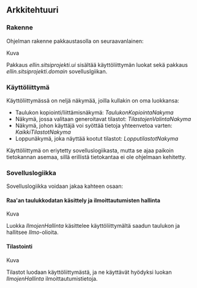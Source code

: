 ## Arkkitehtuuri ## 

### Rakenne ###

Ohjelman rakenne pakkaustasolla on seuraavanlainen:

Kuva

Pakkaus *ellin.sitsiprojekti.ui* sisältää käyttöliittymän luokat sekä pakkaus *ellin.sitsiprojekti.domain* sovelluslgiikan.

### Käyttöliittymä ###

Käyttöliittymässä on neljä näkymää, joilla kullakin on oma luokkansa:
* Taulukon kopiointi/liittämisnäkymä: *TaulukonKopiointaNakyma*
* Näkymä, jossa valitaan generoitavat tilastot: *TilastojenValintaNakyma*
* Näkymä, johon käyttäjä voi syöttää tietoja yhteenvetoa varten: *KaikkiTilastotNakyma*
* Loppunäkymä, joka näyttää kootut tilastot: *LopputilastotNakyma*

Käyttöliittymä on eriytetty sovelluslogiikasta, mutta se ajaa paikoin tietokannan asemaa, sillä erillistä tietokantaa ei ole ohjelmaan kehitetty.

### Sovelluslogiikka ###

Sovelluslogiikka voidaan jakaa kahteen osaan:

#### Raa'an taulukkodatan käsittely ja ilmoittautumisten hallinta ####

Kuva

Luokka *IlmojenHallinta* käsittelee käyttöliittymältä saadun taulukon ja hallitsee *Ilmo*-olioita.

#### Tilastointi ####

Kuva

Tilastot luodaan käyttöliittymästä, ja ne käyttävät hyödyksi luokan *IlmojenHallinta* ilmoittautumistietoja.
